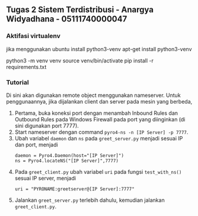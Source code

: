 ## Tugas 2 Sistem Terdistribusi - Anargya Widyadhana - 05111740000047

### Aktifasi virtualenv
jika menggunakan ubuntu
install python3-venv
apt-get install python3-venv

python3 -m venv venv
source venv/bin/activate
pip install -r requirements.txt

### Tutorial
Di sini akan digunakan remote object menggunakan nameserver. Untuk penggunaannya, jika dijalankan client dan server pada mesin yang berbeda,
1. Pertama, buka koneksi port dengan menambah Inbound Rules dan Outbound Rules pada Windows Firewall pada port yang diinginkan (di sini digunakan port 7777).
2. Start nameserver dengan command `pyro4-ns -n [IP Server] -p 7777`.
3. Ubah variabel `daemon` dan `ns` pada `greet_server.py` menjadi sesuai IP dan port, menjadi
   ```
   daemon = Pyro4.Daemon(host="[IP Server]")
   ns = Pyro4.locateNS("[IP Server]",7777)
   ```
4. Pada `greet_client.py` ubah variabel `uri` pada fungsi `test_with_ns()` sesuai IP server, menjadi
   ```
   uri = "PYRONAME:greetserver@[IP Server]:7777"
   ```
5. Jalankan `greet_server.py` terlebih dahulu, kemudian jalankan `greet_client.py`.
